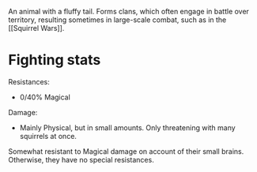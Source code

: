An animal with a fluffy tail. Forms clans, which often engage in battle over territory, resulting sometimes in large-scale combat, such as in the [[Squirrel Wars]].

# Fighting stats

Resistances:
- 0/40% Magical

Damage:
* Mainly Physical, but in small amounts. Only threatening with many squirrels at once.

Somewhat resistant to Magical damage on account of their small brains. Otherwise, they have no special resistances.